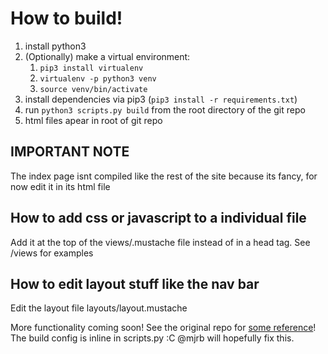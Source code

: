 # How to build!
1. install python3
2. (Optionally) make a virtual environment:
    1. `pip3 install virtualenv`
    1. `virtualenv -p python3 venv`
    1. `source venv/bin/activate`
2. install dependencies via pip3 (`pip3 install -r requirements.txt`)
3. run `python3 scripts.py build` from the root directory of the git repo
5. html files apear in root of git repo

## IMPORTANT NOTE
The index page isnt compiled like the rest of the site because its fancy, for now edit it in its html file

## How to add css or javascript to a individual file
Add it at the top of the views/<yourfile>.mustache file instead of in a head tag. See /views for examples

## How to edit layout stuff like the nav bar
Edit the layout file layouts/layout.mustache

More functionality coming soon!
See the original repo for [some reference](https://github.com/mjrb/compile.py)!
The build config is inline in scripts.py :C @mjrb will hopefully fix this.
